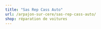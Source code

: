 ```yaml
---
title: "Sas Rep Cass Auto"
url: /arpajon-sur-cere/sas-rep-cass-auto/
shop: réparation de voitures
---
```

